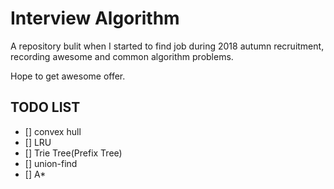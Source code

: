 # Interview Algorithm

A repository bulit when I started to find job during 2018 autumn recruitment, recording awesome and common algorithm problems.

Hope to get awesome offer.

## TODO LIST

- [] convex hull
- [] LRU
- [] Trie Tree(Prefix Tree)
- [] union-find
- [] A*
